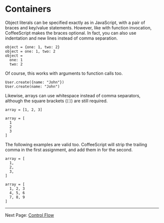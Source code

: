 # Containers

Object literals can be specified exactly as in JavaScript, with a pair of braces and key/value statements. However, like with function invocation, CoffeeScript makes the braces optional. In fact, you can also use indentation and new lines instead of comma separation.

    object = {one: 1, two: 2}
    object = one: 1, two: 2
    object = 
      one: 1
      two: 2

Of course, this works with arguments to function calls too.

    User.create({name: "John"})
    User.create(name: "John")

Likewise, arrays can use whitespace instead of comma separators, although the square brackets (`[]`) are still required.

    array = [1, 2, 3]
    
    array = [
      1
      2
      3
    ]
    
The following examples are valid too. CoffeeScript will strip the trailing comma in the first assignment, and add them in for the second.

    array = [
      1,
      2,
      3,
    ]
    
    array = [
      1, 2, 3
      4, 5, 6
      7, 8, 9
    ]

---

Next Page: [Control Flow](/docs/book/control_flow.md)